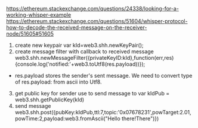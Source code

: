 https://ethereum.stackexchange.com/questions/24338/looking-for-a-working-whisper-example
https://ethereum.stackexchange.com/questions/51604/whisper-protocol-how-to-decode-the-received-message-on-the-receiver-node/51605#51605

1. create new keypair 
var kId=web3.shh.newKeyPair();
2. create message filter with callback to received message
web3.shh.newMessageFilter({privateKeyID:kId},function(err,res){console.log('notified:'+web3.toUtf8(res.payload))});
* res.payload stores the sender's sent message. We need to convert type of res.payload: from ascii into Utf8.
3. get public key for sender use to send message to
var kIdPub = web3.shh.getPublicKey(kId)
4. send message
web3.shh.post({pubKey:kIdPub,ttl:7,topic:'0x07678231',powTarget:2.01,powTime:2,payload:web3.fromAscii("Hello there!There")})
